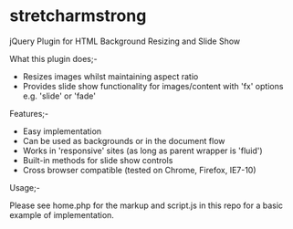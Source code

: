 stretcharmstrong
================

jQuery Plugin for HTML Background Resizing and Slide Show

What this plugin does;-

- Resizes images whilst maintaining aspect ratio
- Provides slide show functionality for images/content with 'fx' options e.g. 'slide' or 'fade'

Features;-

- Easy implementation
- Can be used as backgrounds or in the document flow
- Works in 'responsive' sites (as long as parent wrapper is 'fluid')
- Built-in methods for slide show controls
- Cross browser compatible (tested on Chrome, Firefox, IE7-10)

Usage;-

Please see home.php for the markup and script.js in this repo for a basic example of implementation.


  

